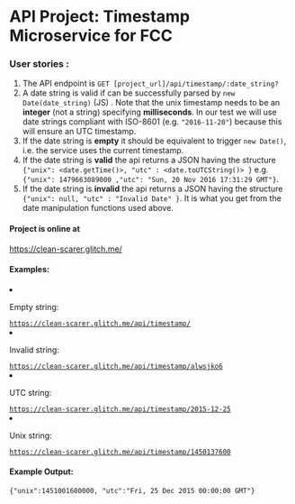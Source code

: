 
# API Project: Timestamp Microservice for FCC

### User stories :

1. The API endpoint is `GET [project_url]/api/timestamp/:date_string?`
2. A date string is valid if can be successfully parsed by `new Date(date_string)` (JS) . Note that the unix timestamp needs to be an **integer** (not a string) specifying **milliseconds**. In our test we will use date strings compliant with ISO-8601 (e.g. `"2016-11-20"`) because this will ensure an UTC timestamp.
3. If the date string is **empty** it should be equivalent to trigger `new Date()`, i.e. the service uses the current timestamp.
4. If the date string is **valid** the api returns a JSON having the structure 
`{"unix": <date.getTime()>, "utc" : <date.toUTCString()> }`
e.g. `{"unix": 1479663089000 ,"utc": "Sun, 20 Nov 2016 17:31:29 GMT"}`.
5. If the date string is **invalid** the api returns a JSON having the structure `{"unix": null, "utc" : "Invalid Date" }`. It is what you get from the date manipulation functions used above.

#### Project is online at 

https://clean-scarer.glitch.me/

#### Examples:

<li>
<p>Empty string:</p><code><a href="https://clean-scarer.glitch.me/api/timestamp/" target="_blank">https://clean-scarer.glitch.me/api/timestamp/</a></code>
</li>
<li>
<p>Invalid string:</p><code><a href="https://clean-scarer.glitch.me/api/timestamp/alwsjko6" target="_blank">https://clean-scarer.glitch.me/api/timestamp/alwsjko6</a></code>
</li>
<li>
<p>UTC string:</p><code><a href="https://clean-scarer.glitch.me/api/timestamp/2015-12-25" target="_blank">https://clean-scarer.glitch.me/api/timestamp/2015-12-25</a></code>
</li>
<li>
<p>Unix string:</p><code><a href="https://clean-scarer.glitch.me/api/timestamp/1450137600" target="_blank">https://clean-scarer.glitch.me/api/timestamp/1450137600</a></code>
</li>

#### Example Output:

`{"unix":1451001600000, "utc":"Fri, 25 Dec 2015 00:00:00 GMT"}`

